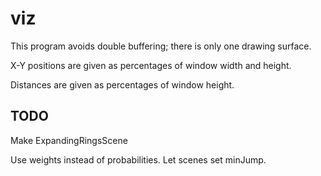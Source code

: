 # viz

This program avoids double buffering; there is only one drawing surface.

X-Y positions are given as percentages of window width and height.

Distances are given as percentages of window height.

## TODO

Make ExpandingRingsScene

Use weights instead of probabilities.  Let scenes set minJump.


